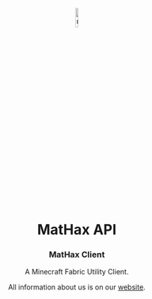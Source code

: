 <p align="center">
<img src="https://mathaxclient.xyz/resources/images/icons/icon.png" alt="mathax-client-logo" width="10%"/>
</p>

<h1 align="center">MatHax API</h1>

<h3 align="center">MatHax Client</h3>
<p align="center">A Minecraft Fabric Utility Client.</p>
<p align="center">All information about us is on our <a href="https://mathaxclient.xyz/">website</a>.</p>
